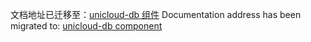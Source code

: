 文档地址已迁移至：[unicloud-db 组件](uniCloud/unicloud-db.md)
Documentation address has been migrated to: [unicloud-db component](uniCloud/unicloud-db.md)
